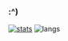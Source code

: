 ### :^)
[![stats](https://github-readme-stats.vercel.app/api?username=cattyngmd&count_private=true&theme=synthwave)](https://github.com/anuraghazra/github-readme-stats)
![langs](https://github-readme-stats.vercel.app/api/top-langs/?username=cattyngmd&theme=synthwave)
